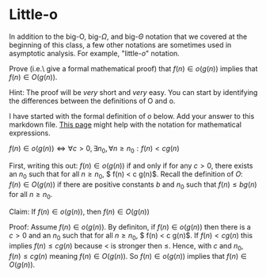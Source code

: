 # Little-o

In addition to the big-O, big-$\Omega$, and big-$\Theta$ notation that
we covered at the beginning of this class, a few other notations are sometimes
used in asymptotic analysis.  For example, "little-$o$" notation.

Prove (i.e.\ give a formal mathematical proof) that $f(n)\in o(g(n))$ implies
that $f(n)\in O(g(n))$.

Hint: The proof will be *very* short and *very* easy. You can start by
identifying the differences between the definitions of O and o.

I have started with the formal definition of $o$ below. Add your answer to this
markdown file. [This
page](https://docs.github.com/en/get-started/writing-on-github/working-with-advanced-formatting/writing-mathematical-expressions)
might help with the notation for mathematical expressions.

$f(n)\in o(g(n)) \iff \forall c>0, \exists n_0, \forall n\ge n_0: f(n) < c g(n)$

First, writing this out:
$f(n)\in o(g(n))$ if and only if for any  $c>0$, there exists an $n_0$ such that for all $n\ge n_0$, $ f(n) < c g(n)$. 
Recall the definition of $O$:
$f(n)\in O(g(n))$ if there are positive constants $b$ and $n_0$ such that $f(n) ≤ b g (n)$
for all $n ≥ n_0$.

Claim:
If $f(n)\in o(g(n))$, then $f(n)\in O(g(n))$


Proof:
Assume $f(n)\in o(g(n))$.
By definiton, if $f(n)\in o(g(n))$ then there is a $c>0$ and an $n_0$ such that for all $n\ge n_0$, $ f(n) < c g(n)$. 
If $f(n) < c g(n)$ this implies $f(n) \le c g(n)$ because $<$ is stronger then $\le$. Hence, with $c$ and $n_0$, $f(n) ≤ c g (n)$ meaning $f(n)\in O(g(n))$. So  $f(n)\in o(g(n))$ implies
that $f(n)\in O(g(n))$.

